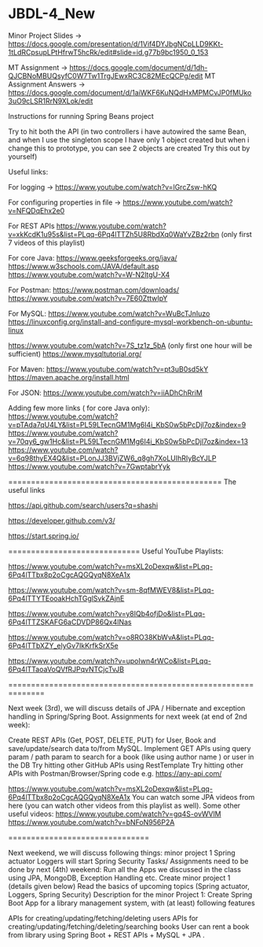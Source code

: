 # JBDL-4_New

Minor Project Slides -> https://docs.google.com/presentation/d/1Vif4DYJbgNCpLLD9KKt-1tLdRCpsupLPtHfrwT5hcRk/edit#slide=id.g77b9bc1950_0_153
 
MT Assignment -> https://docs.google.com/document/d/1dh-QJCBNoMBUQsyfC0W7Tw1TrgJEwxRC3C82MEcQCPg/edit
MT Assignment Answers -> https://docs.google.com/document/d/1aiWKF6KuNQdHxMPMCvJP0fMUko3uO9cLSR1RrN9XLok/edit

Instructions for running Spring Beans project

Try to hit both the API (in two controllers i have autowired the same Bean, and when I use the singleton scope I have only 1 object created but when i change this to prototype, you can see 2 objects are created Try this out by yourself)

Useful links:

For logging -> https://www.youtube.com/watch?v=lGrcZsw-hKQ

For configuring properties in file -> https://www.youtube.com/watch?v=NFQDqEhx2e0

For REST APIs https://www.youtube.com/watch?v=xkKcdK1u95s&list=PLqq-6Pq4lTTZh5U8RbdXq0WaYvZBz2rbn (only first 7 videos of this playlist)

For core Java: https://www.geeksforgeeks.org/java/ https://www.w3schools.com/JAVA/default.asp https://www.youtube.com/watch?v=W-N2ltgU-X4

For Postman: https://www.postman.com/downloads/ https://www.youtube.com/watch?v=7E60ZttwIpY

For MySQL: https://www.youtube.com/watch?v=WuBcTJnIuzo https://linuxconfig.org/install-and-configure-mysql-workbench-on-ubuntu-linux

https://www.youtube.com/watch?v=7S_tz1z_5bA (only first one hour will be sufficient) https://www.mysqltutorial.org/

For Maven: https://www.youtube.com/watch?v=pt3uB0sd5kY https://maven.apache.org/install.html

For JSON: https://www.youtube.com/watch?v=iiADhChRriM

Adding few more links ( for core Java only): https://www.youtube.com/watch?v=pTAda7qU4LY&list=PL59LTecnGM1Mg6I4i_KbS0w5bPcDjl7oz&index=9 https://www.youtube.com/watch?v=70qy6_gw1Hc&list=PL59LTecnGM1Mg6I4i_KbS0w5bPcDjl7oz&index=13 https://www.youtube.com/watch?v=6q98thyEX4Q&list=PLonJJ3BVjZW6_q8gh7XoLUIhRIyBcYJLP https://www.youtube.com/watch?v=7GwptabrYyk

=============================================== The useful links

https://api.github.com/search/users?q=shashi

https://developer.github.com/v3/

https://start.spring.io/

============================= Useful YouTube Playlists:

https://www.youtube.com/watch?v=msXL2oDexqw&list=PLqq-6Pq4lTTbx8p2oCgcAQGQyqN8XeA1x

https://www.youtube.com/watch?v=sm-8qfMWEV8&list=PLqq-6Pq4lTTYTEooakHchTGglSvkZAjnE

https://www.youtube.com/watch?v=y8IQb4ofjDo&list=PLqq-6Pq4lTTZSKAFG6aCDVDP86Qx4lNas

https://www.youtube.com/watch?v=o8RO38KbWvA&list=PLqq-6Pq4lTTbXZY_elyGv7IkKrfkSrX5e

https://www.youtube.com/watch?v=upoIwn4rWCo&list=PLqq-6Pq4lTTaoaVoQVfRJPqvNTCjcTvJB

==============================================================

Next week (3rd), we will discuss details of JPA / Hibernate and exception handling in Spring/Spring Boot.
Assignments for next week (at end of 2nd week):

Create REST APIs (Get, POST, DELETE, PUT) for User, Book and save/update/search data to/from MySQL.
Implement GET APIs using query param / path param to search for a book (like using author name ) or user in the DB
Try hitting other GitHub APIs using RestTemplate
Try hitting other APIs with Postman/Browser/Spring code e.g. https://any-api.com/

https://www.youtube.com/watch?v=msXL2oDexqw&list=PLqq-6Pq4lTTbx8p2oCgcAQGQyqN8XeA1x You can watch some JPA videos from here (you can watch other videos from this playlist as well). Some other useful videos: https://www.youtube.com/watch?v=gq4S-ovWVlM https://www.youtube.com/watch?v=bNFoN956P2A

===============================

Next weekend, we will discuss following things:
minor project 1
Spring actuator
Loggers
will start Spring Security
Tasks/ Assignments need to be done by next (4th) weekend:
Run all the Apps we discussed in the class using JPA, MongoDB, Exception Handling etc.
Create minor project 1 (details given below)
Read the basics of upcoming topics (Spring actuator, Loggers, Spring Security)
Description for the minor Project 1:
Create Spring Boot App for a library management system, with (at least) following features

APIs for creating/updating/fetching/deleting users
APIs for creating/updating/fetching/deleting/searching books
User can rent a book from library using Spring Boot + REST APIs + MySQL + JPA .
